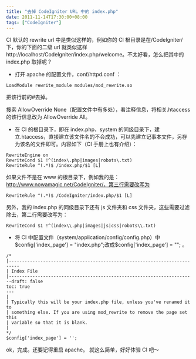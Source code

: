 ```yaml
---
title: "去掉 CodeIgniter URL 中的 index.php"
date: 2011-11-14T17:30:00+08:00
tags: ["CodeIgniter"] 
---
```


CI 默认的 rewrite url 中是类似这样的，例如你的 CI 根目录是在/CodeIgniter/下，你的下面的二级 url 就类似这样 http://localhost/CodeIgniter/index.php/welcome。不太好看，怎么把其中的 index.php 取掉呢？

- 打开 apache 的配置文件，conf/httpd.conf ：

```
LoadModule rewrite_module modules/mod_rewrite.so
```

把该行前的#去掉。

搜索 AllowOverride None（配置文件中有多处），看注释信息，将相关.htaccess 的该行信息改为 AllowOverride All。

- 在 CI 的根目录下，即在 index.php，system 的同级目录下，建立.htaccess，直接建立该文件名的不会成功，可以先建立记事本文件，另存为该名的文件即可。内容如下（CI 手册上也有介绍）：

```
RewriteEngine on
RewriteCond $1 !^(index\.php|images|robots\.txt)
RewriteRule ^(.*)$ /index.php/$1 [L]
```

如果文件不是在 www 的根目录下，例如我的是：http://www.nowamagic.net/CodeIgniter/，第三行需要改写为

```
RewriteRule ^(.*)$ /CodeIgniter/index.php/$1 [L]
```

另外，我的 index.php 的同级目录下还有 js 文件夹和 css 文件夹，这些需要过滤除去，第二行需要改写为：

```
RewriteCond $1 !^(index\\.php|images|js|css|robots\\.txt)
```

- 将 CI 中配置文件（system/application/config/config.php）中$config['index_page'] = "index.php";改成$config['index_page'] = ""; 。

```
/*
|--------------------------------------------------------------------------
| Index File
|-----------------------------------------------------------------------draft: false
toc: true
---
|
| Typically this will be your index.php file, unless you've renamed it to
| something else. If you are using mod_rewrite to remove the page set this
| variable so that it is blank.
|
*/
$config['index_page'] = '';
```

ok，完成。还要记得重启 apache。 就这么简单，好好体验 CI 吧～